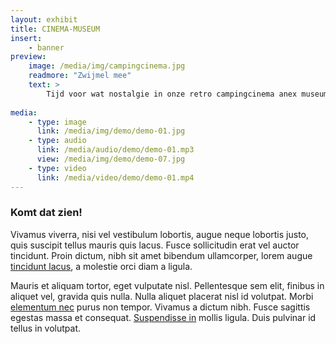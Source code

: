 ```yaml
---
layout: exhibit
title: CINEMA-MUSEUM 
insert:
    - banner
preview: 
    image: /media/img/campingcinema.jpg
    readmore: "Zwijmel mee"
    text: >
        Tijd voor wat nostalgie in onze retro campingcinema anex museum.
        
media:
    - type: image
      link: /media/img/demo/demo-01.jpg
    - type: audio
      link: /media/audio/demo/demo-01.mp3
      view: /media/img/demo/demo-07.jpg
    - type: video
      link: /media/video/demo/demo-01.mp4
---
```


### Komt dat zien!

Vivamus viverra, nisi vel vestibulum lobortis, augue neque lobortis justo, quis suscipit tellus mauris quis lacus. Fusce sollicitudin erat vel auctor tincidunt. Proin dictum, nibh sit amet bibendum ullamcorper, lorem augue [tincidunt lacus](#mx-1), a molestie orci diam a ligula. 

Mauris et aliquam tortor, eget vulputate nisl. Pellentesque sem elit, finibus in aliquet vel, gravida quis nulla. Nulla aliquet placerat nisl id volutpat. Morbi [elementum nec](#mx-2) purus non tempor. Vivamus a dictum nibh. Fusce sagittis egestas massa et consequat. [Suspendisse in](#mx-3) mollis ligula. Duis pulvinar id tellus in volutpat.

